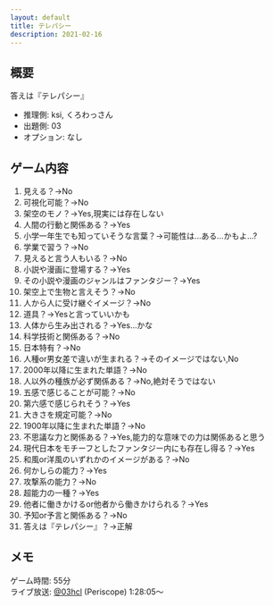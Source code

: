 ```yaml
---
layout: default
title: テレパシー
description: 2021-02-16
---
```


## 概要

答えは『テレパシー』

- 推理側: ksi, くろわっさん
- 出題側: 03
- オプション: なし

## ゲーム内容

1. 見える？→No
2. 可視化可能？→No
3. 架空のモノ？→Yes,現実には存在しない
4. 人間の行動と関係ある？→Yes
5. 小学一年生でも知っていそうな言葉？→可能性は…ある…かもよ…?
6. 学業で習う？→No
7. 見えると言う人もいる？→No
8. 小説や漫画に登場する？→Yes
9. その小説や漫画のジャンルはファンタジー？→Yes
10. 架空上で生物と言えそう？→No
11. 人から人に受け継ぐイメージ？→No
12. 道具？→Yesと言っていいかも
13. 人体から生み出される？→Yes…かな
14. 科学技術と関係ある？→No
15. 日本特有？→No
16. 人種or男女差で違いが生まれる？→そのイメージではない,No
17. 2000年以降に生まれた単語？→No
18. 人以外の種族が必ず関係ある？→No,絶対そうではない
19. 五感で感じることが可能？→No
20. 第六感で感じられそう？→Yes
21. 大きさを規定可能？→No
22. 1900年以降に生まれた単語？→No
23. 不思議な力と関係ある？→Yes,能力的な意味での力は関係あると思う
24. 現代日本をモチーフとしたファンタジー内にも存在し得る？→Yes
25. 和風or洋風のいずれかのイメージがある？→No
26. 何かしらの能力？→Yes
27. 攻撃系の能力？→No
28. 超能力の一種？→Yes
29. 他者に働きかけるor他者から働きかけられる？→Yes
30. 予知or予言と関係ある？→No
31. 答えは『テレパシー』？→正解

## メモ

ゲーム時間: 55分  
ライブ放送: [@03hcl](https://www.periscope.tv/03hcl/1lDGLpRvvoYGm?t=1h28m5s) (Periscope) 1:28:05～
